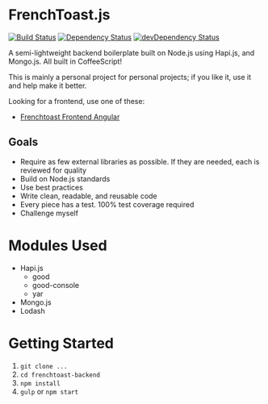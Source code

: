FrenchToast.js
==============

[![Build Status](https://travis-ci.org/peterdemartini/frenchtoast-backend.svg?branch=master)](https://travis-ci.org/peterdemartini/frenchtoast-backend)
[![Dependency Status](https://david-dm.org/peterdemartini/frenchtoast-backend.svg?theme=shields.io)](https://david-dm.org/peterdemartini/frenchtoast-backend)
[![devDependency Status](https://david-dm.org/peterdemartini/frenchtoast-backend/dev-status.svg?theme=shields.io)](https://david-dm.org/peterdemartini/frenchtoast-backend#info=devDependencies)

A semi-lightweight backend boilerplate built on Node.js using Hapi.js, and Mongo.js. All built in CoffeeScript!

This is mainly a personal project for personal projects; if you like it, use it and help make it better.

Looking for a frontend, use one of these:

* [Frenchtoast Frontend Angular](https://github.com/peterdemartini/frenchtoast-frontend-angular)

## Goals

* Require as few external libraries as possible. If they are needed, each is reviewed for quality
* Build on Node.js standards
* Use best practices
* Write clean, readable, and reusable code
* Every piece has a test. 100% test coverage required
* Challenge myself

# Modules Used

* Hapi.js
	- good
	- good-console
	- yar
* Mongo.js
* Lodash

# Getting Started

1. `git clone ...`
2. `cd frenchtoast-backend`
3. `npm install`
4. `gulp` or `npm start`
